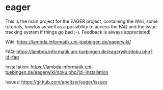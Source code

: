 # eager
This is the main project for the EAGER project, containing the Wiki, some tutorials, howtos as well as a possibility to access the FAQ and the issue tracking system if things go bad ;-). Feedback is always appreciated!

Wiki: <https://lambda.informatik.uni-tuebingen.de/eagerwiki/>

FAQ: <https://lambda.informatik.uni-tuebingen.de/eagerwiki/doku.php?id=faq>

Installation: <https://lambda.informatik.uni-tuebingen.de/eagerwiki/doku.php?id=installation>

Issues: <https://github.com/apeltzer/eager/issues>

